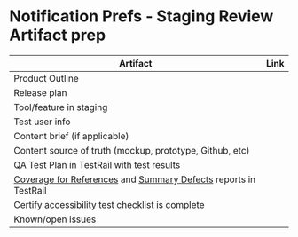 # Notification Prefs - Staging Review Artifact prep

| Artifact | Link |
|------------------|-----------------|
| Product Outline |  |
| Release plan | |
| Tool/feature in staging | |
| Test user info | |
| Content brief (if applicable)|  |
| Content source of truth (mockup, prototype, Github, etc)| |
| QA Test Plan in TestRail with test results |  |
| [Coverage for References](https://dsvavsp.testrail.io/index.php?/reports/view/12) and [Summary Defects](https://dsvavsp.testrail.io/index.php?/reports/view/14) reports in TestRail|  |
| Certify accessibility test checklist is complete |  |
| Known/open issues |  |
